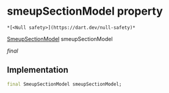 


# smeupSectionModel property




    *[<Null safety>](https://dart.dev/null-safety)*


[SmeupSectionModel](../../smeup_models_widgets_smeup_section_model/SmeupSectionModel-class.md) smeupSectionModel
  
_final_






## Implementation

```dart
final SmeupSectionModel smeupSectionModel;


```







